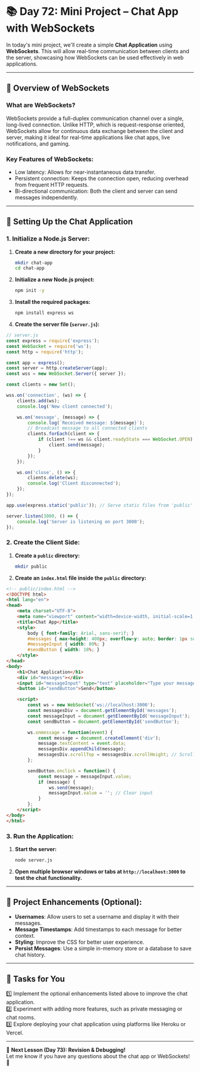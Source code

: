 # **📚 Day 72: Mini Project – Chat App with WebSockets**  

In today's mini project, we'll create a simple **Chat Application** using **WebSockets**. This will allow real-time communication between clients and the server, showcasing how WebSockets can be used effectively in web applications.

---

## **🔹 Overview of WebSockets**  

### **What are WebSockets?**  
WebSockets provide a full-duplex communication channel over a single, long-lived connection. Unlike HTTP, which is request-response oriented, WebSockets allow for continuous data exchange between the client and server, making it ideal for real-time applications like chat apps, live notifications, and gaming.

### **Key Features of WebSockets:**
- Low latency: Allows for near-instantaneous data transfer.
- Persistent connection: Keeps the connection open, reducing overhead from frequent HTTP requests.
- Bi-directional communication: Both the client and server can send messages independently.

---

## **🔹 Setting Up the Chat Application**  

### **1. Initialize a Node.js Server:**

1. **Create a new directory for your project:**
   ```bash
   mkdir chat-app
   cd chat-app
   ```

2. **Initialize a new Node.js project:**
   ```bash
   npm init -y
   ```

3. **Install the required packages:**
   ```bash
   npm install express ws
   ```

4. **Create the server file (`server.js`):**

```js
// server.js
const express = require('express');
const WebSocket = require('ws');
const http = require('http');

const app = express();
const server = http.createServer(app);
const wss = new WebSocket.Server({ server });

const clients = new Set();

wss.on('connection', (ws) => {
    clients.add(ws);
    console.log('New client connected');

    ws.on('message', (message) => {
        console.log(`Received message: ${message}`);
        // Broadcast message to all connected clients
        clients.forEach(client => {
            if (client !== ws && client.readyState === WebSocket.OPEN) {
                client.send(message);
            }
        });
    });

    ws.on('close', () => {
        clients.delete(ws);
        console.log('Client disconnected');
    });
});

app.use(express.static('public')); // Serve static files from 'public' directory

server.listen(3000, () => {
    console.log('Server is listening on port 3000');
});
```

### **2. Create the Client Side:**

1. **Create a `public` directory:**
   ```bash
   mkdir public
   ```

2. **Create an `index.html` file inside the `public` directory:**

```html
<!-- public/index.html -->
<!DOCTYPE html>
<html lang="en">
<head>
    <meta charset="UTF-8">
    <meta name="viewport" content="width=device-width, initial-scale=1.0">
    <title>Chat App</title>
    <style>
        body { font-family: Arial, sans-serif; }
        #messages { max-height: 400px; overflow-y: auto; border: 1px solid #ccc; margin-bottom: 10px; }
        #messageInput { width: 80%; }
        #sendButton { width: 18%; }
    </style>
</head>
<body>
    <h1>Chat Application</h1>
    <div id="messages"></div>
    <input id="messageInput" type="text" placeholder="Type your message..." />
    <button id="sendButton">Send</button>

    <script>
        const ws = new WebSocket('ws://localhost:3000');
        const messagesDiv = document.getElementById('messages');
        const messageInput = document.getElementById('messageInput');
        const sendButton = document.getElementById('sendButton');

        ws.onmessage = function(event) {
            const message = document.createElement('div');
            message.textContent = event.data;
            messagesDiv.appendChild(message);
            messagesDiv.scrollTop = messagesDiv.scrollHeight; // Scroll to the bottom
        };

        sendButton.onclick = function() {
            const message = messageInput.value;
            if (message) {
                ws.send(message);
                messageInput.value = ''; // Clear input
            }
        };
    </script>
</body>
</html>
```

### **3. Run the Application:**

1. **Start the server:**
   ```bash
   node server.js
   ```

2. **Open multiple browser windows or tabs at `http://localhost:3000` to test the chat functionality.**

---

## **🔹 Project Enhancements (Optional):**
- **Usernames**: Allow users to set a username and display it with their messages.
- **Message Timestamps**: Add timestamps to each message for better context.
- **Styling**: Improve the CSS for better user experience.
- **Persist Messages**: Use a simple in-memory store or a database to save chat history.

---

## **📝 Tasks for You**  
1️⃣ Implement the optional enhancements listed above to improve the chat application.  
2️⃣ Experiment with adding more features, such as private messaging or chat rooms.  
3️⃣ Explore deploying your chat application using platforms like Heroku or Vercel.

---

🎯 **Next Lesson (Day 73): Revision & Debugging!**  
Let me know if you have any questions about the chat app or WebSockets! 🚀